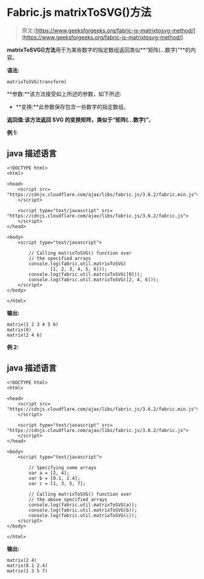 # Fabric.js matrixToSVG()方法

> 原文:[https://www.geeksforgeeks.org/fabric-js-matrixtosvg-method/](https://www.geeksforgeeks.org/fabric-js-matrixtosvg-method/)

**matrixToSVG()方法**用于为某些数字的指定数组返回类似**“矩阵(…数字)”**的内容。

**语法:**

```
matrixToSVG(transform)
```

**参数:**该方法接受如上所述的参数，如下所述:

*   **变换:**此参数保存包含一些数字的指定数组。

**返回值:**该方法返回 SVG 的变换矩阵，类似于**“矩阵(…数字)”**。

**例 1:**

## java 描述语言

```
<!DOCTYPE html>
<html>

<head>
    <script src=
"https://cdnjs.cloudflare.com/ajax/libs/fabric.js/3.6.2/fabric.min.js">
    </script>

    <script type="text/javascript" src=
"https://cdnjs.cloudflare.com/ajax/libs/fabric.js/3.6.2/fabric.js">
    </script>
</head>

<body>
    <script type="text/javascript">

        // Calling matrixToSVG() function over
        // the specified arrays
        console.log(fabric.util.matrixToSVG(
                [1, 2, 3, 4, 5, 6]));
        console.log(fabric.util.matrixToSVG([0]));
        console.log(fabric.util.matrixToSVG([2, 4, 6]));
    </script>
</body>

</html>
```

**输出:**

```
matrix(1 2 3 4 5 6)
matrix(0)
matrix(2 4 6)
```

**例 2:**

## java 描述语言

```
<!DOCTYPE html>
<html>

<head>
    <script src=
"https://cdnjs.cloudflare.com/ajax/libs/fabric.js/3.6.2/fabric.min.js">
    </script>

    <script type="text/javascript" src=
"https://cdnjs.cloudflare.com/ajax/libs/fabric.js/3.6.2/fabric.js">
    </script>
</head>

<body>
    <script type="text/javascript">

        // Specifying some arrays
        var a = [2, 4];
        var b = [0.1, 2.4];
        var c = [1, 3, 5, 7];

        // Calling matrixToSVG() function over
        // the above specified arrays
        console.log(fabric.util.matrixToSVG(a));
        console.log(fabric.util.matrixToSVG(b));
        console.log(fabric.util.matrixToSVG(c));
    </script>
</body>

</html>
```

**输出:**

```
matrix(2 4)
matrix(0.1 2.4)
matrix(1 3 5 7)
```